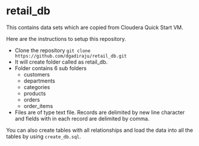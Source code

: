 # retail_db

This contains data sets which are copied from Cloudera Quick Start VM.

Here are the instructions to setup this repository.

* Clone the repository `git clone https://github.com/dgadiraju/retail_db.git`
* It will create folder called as retail_db.
* Folder contains 6 sub folders
  * customers
  * departments
  * categories
  * products
  * orders
  * order_items
* Files are of type text file. Records are delimited by new line character and fields with in each record are delimited by comma.

You can also create tables with all relationships and load the data into all the tables by using `create_db.sql`.

